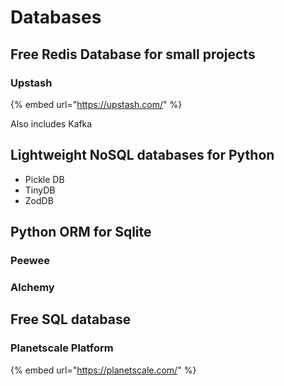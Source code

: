 # Databases

## Free Redis Database for small projects

### Upstash

{% embed url="https://upstash.com/" %}

Also includes Kafka

## Lightweight NoSQL databases for Python

- Pickle DB
- TinyDB
- ZodDB

## Python ORM for Sqlite

### Peewee

### Alchemy

## Free SQL database

### Planetscale Platform

{% embed url="https://planetscale.com/" %}
